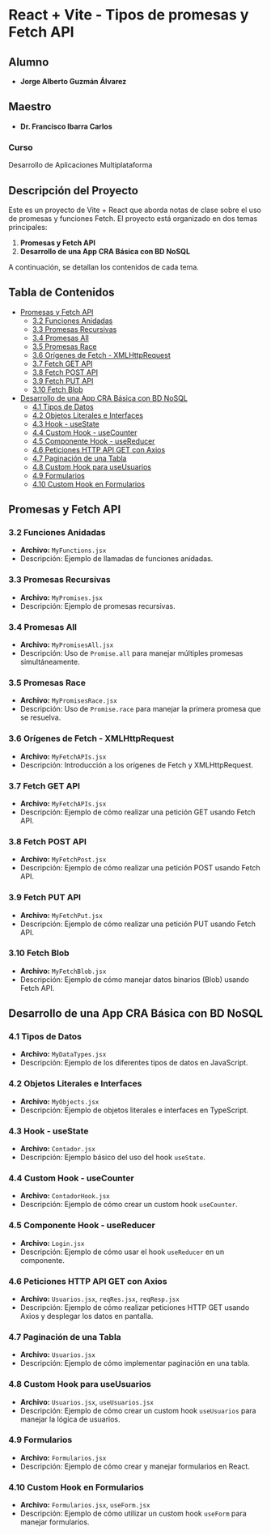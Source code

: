 # React + Vite - Tipos de promesas y Fetch API
## Alumno
- **Jorge Alberto Guzmán Álvarez**
## Maestro
- **Dr. Francisco Ibarra Carlos**
### Curso
Desarrollo de Aplicaciones Multiplataforma

## Descripción del Proyecto
Este es un proyecto de Vite + React que aborda notas de clase sobre el uso de promesas y funciones Fetch. El proyecto está organizado en dos temas principales:

1. **Promesas y Fetch API**
2. **Desarrollo de una App CRA Básica con BD NoSQL**

A continuación, se detallan los contenidos de cada tema.

## Tabla de Contenidos
- [Promesas y Fetch API](#promesas)
  - [3.2 Funciones Anidadas](#32)
  - [3.3 Promesas Recursivas](#33)
  - [3.4 Promesas All](#34)
  - [3.5 Promesas Race](#35)
  - [3.6 Orígenes de Fetch - XMLHttpRequest](#36)
  - [3.7 Fetch GET API](#37)
  - [3.8 Fetch POST API](#38)
  - [3.9 Fetch PUT API](#39)
  - [3.10 Fetch Blob](#310)
- [Desarrollo de una App CRA Básica con BD NoSQL](#desarrollo)
  - [4.1 Tipos de Datos](#41)
  - [4.2 Objetos Literales e Interfaces](#42)
  - [4.3 Hook - useState](#43)
  - [4.4 Custom Hook - useCounter](#44)
  - [4.5 Componente Hook - useReducer](#45)
  - [4.6 Peticiones HTTP API GET con Axios](#46)
  - [4.7 Paginación de una Tabla](#47)
  - [4.8 Custom Hook para useUsuarios](#48)
  - [4.9 Formularios](#49)
  - [4.10 Custom Hook en Formularios](#410)

## Promesas y Fetch API

### 3.2 Funciones Anidadas
- **Archivo:** `MyFunctions.jsx`
- Descripción: Ejemplo de llamadas de funciones anidadas.

### 3.3 Promesas Recursivas
- **Archivo:** `MyPromises.jsx`
- Descripción: Ejemplo de promesas recursivas.

### 3.4 Promesas All
- **Archivo:** `MyPromisesAll.jsx`
- Descripción: Uso de `Promise.all` para manejar múltiples promesas simultáneamente.

### 3.5 Promesas Race
- **Archivo:** `MyPromisesRace.jsx`
- Descripción: Uso de `Promise.race` para manejar la primera promesa que se resuelva.

### 3.6 Orígenes de Fetch - XMLHttpRequest
- **Archivo:** `MyFetchAPIs.jsx`
- Descripción: Introducción a los orígenes de Fetch y XMLHttpRequest.

### 3.7 Fetch GET API
- **Archivo:** `MyFetchAPIs.jsx`
- Descripción: Ejemplo de cómo realizar una petición GET usando Fetch API.

### 3.8 Fetch POST API
- **Archivo:** `MyFetchPost.jsx`
- Descripción: Ejemplo de cómo realizar una petición POST usando Fetch API.

### 3.9 Fetch PUT API
- **Archivo:** `MyFetchPut.jsx`
- Descripción: Ejemplo de cómo realizar una petición PUT usando Fetch API.

### 3.10 Fetch Blob
- **Archivo:** `MyFetchBlob.jsx`
- Descripción: Ejemplo de cómo manejar datos binarios (Blob) usando Fetch API.

## Desarrollo de una App CRA Básica con BD NoSQL

### 4.1 Tipos de Datos
- **Archivo:** `MyDataTypes.jsx`
- Descripción: Ejemplo de los diferentes tipos de datos en JavaScript.

### 4.2 Objetos Literales e Interfaces
- **Archivo:** `MyObjects.jsx`
- Descripción: Ejemplo de objetos literales e interfaces en TypeScript.

### 4.3 Hook - useState
- **Archivo:** `Contador.jsx`
- Descripción: Ejemplo básico del uso del hook `useState`.

### 4.4 Custom Hook - useCounter
- **Archivo:** `ContadorHook.jsx`
- Descripción: Ejemplo de cómo crear un custom hook `useCounter`.

### 4.5 Componente Hook - useReducer
- **Archivo:** `Login.jsx`
- Descripción: Ejemplo de cómo usar el hook `useReducer` en un componente.

### 4.6 Peticiones HTTP API GET con Axios
- **Archivo:** `Usuarios.jsx`, `reqRes.jsx`, `reqResp.jsx`
- Descripción: Ejemplo de cómo realizar peticiones HTTP GET usando Axios y desplegar los datos en pantalla.

### 4.7 Paginación de una Tabla
- **Archivo:** `Usuarios.jsx`
- Descripción: Ejemplo de cómo implementar paginación en una tabla.

### 4.8 Custom Hook para useUsuarios
- **Archivo:** `Usuarios.jsx`, `useUsuarios.jsx`
- Descripción: Ejemplo de cómo crear un custom hook `useUsuarios` para manejar la lógica de usuarios.

### 4.9 Formularios
- **Archivo:** `Formularios.jsx`
- Descripción: Ejemplo de cómo crear y manejar formularios en React.

### 4.10 Custom Hook en Formularios
- **Archivo:** `Formularios.jsx`, `useForm.jsx`
- Descripción: Ejemplo de cómo utilizar un custom hook `useForm` para manejar formularios.